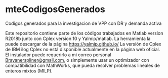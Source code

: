 # mteCodigosGenerados
Codigos generados para la investigacion de VPP con DR y demanda activa


Este repositorio contiene parte de los códigos trabajados en Matlab version R2018b junto con Cplex version 10 y Yalmip/matlab. La herramienta la puede descargar de la página https://yalmip.github.io/
La versión de Cplex de IBM ilog Cplex no está disponible actualmente en la página web oficial. El instalador puede requerirlo a mi correo personal Brayanerspliner@gmail.com, o simplemente usar un optimizador con compatibilidad con MathWorks, que pueda resolver problemas lineales de enteros mixtos (MILP).
